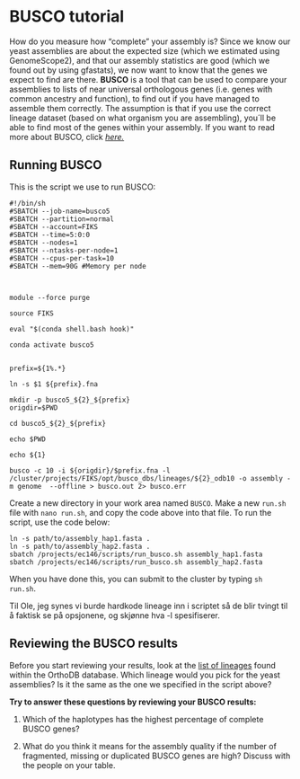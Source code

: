 # BUSCO tutorial

How do you measure how “complete” your assembly is? Since we know our yeast assemblies are about the expected size (which we estimated using GenomeScope2), and that our assembly statistics are good (which we found out by using gfastats), we now want to know that the genes we expect to find are there. **BUSCO** is a tool that can be used to compare your assemblies to lists of near universal orthologous genes (i.e. genes with common ancestry and function), to find out if you have managed to assemble them correctly. The assumption is that if you use the correct lineage dataset (based on what organism you are assembling), you´ll be able to find most of the genes within your assembly. If you want to read more about BUSCO, click [*here.*](https://busco.ezlab.org/busco_userguide.html)


## Running BUSCO

This is the script we use to run BUSCO:

```
#!/bin/sh
#SBATCH --job-name=busco5
#SBATCH --partition=normal
#SBATCH --account=FIKS
#SBATCH --time=5:0:0
#SBATCH --nodes=1
#SBATCH --ntasks-per-node=1
#SBATCH --cpus-per-task=10
#SBATCH --mem=90G #Memory per node



module --force purge

source FIKS

eval "$(conda shell.bash hook)"

conda activate busco5


prefix=${1%.*}

ln -s $1 ${prefix}.fna

mkdir -p busco5_${2}_${prefix}
origdir=$PWD

cd busco5_${2}_${prefix}

echo $PWD

echo ${1}

busco -c 10 -i ${origdir}/$prefix.fna -l  /cluster/projects/FIKS/opt/busco_dbs/lineages/${2}_odb10 -o assembly -m genome  --offline > busco.out 2> busco.err

``` 

Create a new directory in your work area named `BUSCO`. Make a new `run.sh` file with `nano run.sh`, and copy the code above into that file. To run the script, use the code below:

```
ln -s path/to/assembly_hap1.fasta .
ln -s path/to/assembly_hap2.fasta .
sbatch /projects/ec146/scripts/run_busco.sh assembly_hap1.fasta
sbatch /projects/ec146/scripts/run_busco.sh assembly_hap2.fasta
```

When you have done this, you can submit to the cluster by typing `sh run.sh`.

Til Ole, jeg synes vi burde hardkode lineage inn i scriptet så de blir tvingt til å faktisk se på opsjonene, og skjønne hva -l spesifiserer.

## Reviewing the BUSCO results

Before you start reviewing your results, look at the [list of lineages](https://busco-data.ezlab.org/v5/data/lineages/) found within the OrthoDB database. Which lineage would you pick for the yeast assemblies? Is it the same as the one we specified in the script above?

**Try to answer these questions by reviewing your BUSCO results:**

1. Which of the haplotypes has the highest percentage of complete BUSCO genes?

2. What do you think it means for the assembly quality if the number of fragmented, missing or duplicated BUSCO genes are high? Discuss with the people on your table. 

